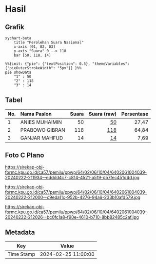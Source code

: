 # Hasil

## Grafik

```mermaid
xychart-beta
    title "Perolehan Suara Nasional"
    x-axis [01, 02, 03]
    y-axis "Suara" 0 --> 118
    bar [50, 118, 14]
```

```mermaid
%%{init: {"pie": {"textPosition": 0.5}, "themeVariables": {"pieOuterStrokeWidth": "5px"}} }%%
pie showData
    "1" : 50
    "2" : 118
    "3" : 14
```

## Tabel

| No. | Nama Paslon    | Suara | Suara (raw) | Persentase |
|:--- |:-------------- | -----:| -----------:| ----------:|
| 1   | ANIES MUHAIMIN | 50    | [50][p-1]   | 27,47      |
| 2   | PRABOWO GIBRAN | 118   | [118][p-2]  | 64,84      |
| 3   | GANJAR MAHFUD  | 14    | [14][p-3]   | 7,69       |


[p-1]: https://github.com/gigit-pemilu/pemilu-2024/blob/main/pilpres/hitung-suara/sub/64-kalimantan-timur/sub/02-kutai-kartanegara/sub/06-tenggarong/sub/1004-timbau/sub/039-tps/sub/paslon-1.txt
[p-2]: https://github.com/gigit-pemilu/pemilu-2024/blob/main/pilpres/hitung-suara/sub/64-kalimantan-timur/sub/02-kutai-kartanegara/sub/06-tenggarong/sub/1004-timbau/sub/039-tps/sub/paslon-2.txt
[p-3]: https://github.com/gigit-pemilu/pemilu-2024/blob/main/pilpres/hitung-suara/sub/64-kalimantan-timur/sub/02-kutai-kartanegara/sub/06-tenggarong/sub/1004-timbau/sub/039-tps/sub/paslon-3.txt

## Foto C Plano

https://sirekap-obj-formc.kpu.go.id/ca57/pemilu/ppwp/64/02/06/10/04/6402061004039-20240222-211934--edddd4c7-c814-4521-a519-d57fec451d4d.jpg

https://sirekap-obj-formc.kpu.go.id/ca57/pemilu/ppwp/64/02/06/10/04/6402061004039-20240222-212000--c9eda11c-952b-4276-94a6-233b10afd579.jpg

https://sirekap-obj-formc.kpu.go.id/ca57/pemilu/ppwp/64/02/06/10/04/6402061004039-20240222-212026--bc0fc1a8-f90e-4610-b710-8bb82485c2af.jpg


## Metadata

| Key        | Value               |
| ---------- | ------------------- |
| Time Stamp | 2024-02-25 11:00:00 |



